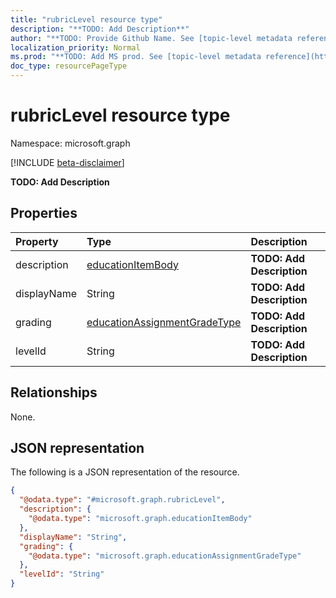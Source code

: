 ```yaml
---
title: "rubricLevel resource type"
description: "**TODO: Add Description**"
author: "**TODO: Provide Github Name. See [topic-level metadata reference](https://msgo.azurewebsites.net/add/document/guidelines/metadata.html#topic-level-metadata)**"
localization_priority: Normal
ms.prod: "**TODO: Add MS prod. See [topic-level metadata reference](https://msgo.azurewebsites.net/add/document/guidelines/metadata.html#topic-level-metadata)**"
doc_type: resourcePageType
---
```


# rubricLevel resource type

Namespace: microsoft.graph

[!INCLUDE [beta-disclaimer](../../includes/beta-disclaimer.md)]

**TODO: Add Description**

## Properties
|Property|Type|Description|
|:---|:---|:---|
|description|[educationItemBody](../resources/educationitembody.md)|**TODO: Add Description**|
|displayName|String|**TODO: Add Description**|
|grading|[educationAssignmentGradeType](../resources/educationassignmentgradetype.md)|**TODO: Add Description**|
|levelId|String|**TODO: Add Description**|

## Relationships
None.

## JSON representation
The following is a JSON representation of the resource.
<!-- {
  "blockType": "resource",
  "@odata.type": "microsoft.graph.rubricLevel"
}
-->
``` json
{
  "@odata.type": "#microsoft.graph.rubricLevel",
  "description": {
    "@odata.type": "microsoft.graph.educationItemBody"
  },
  "displayName": "String",
  "grading": {
    "@odata.type": "microsoft.graph.educationAssignmentGradeType"
  },
  "levelId": "String"
}
```


